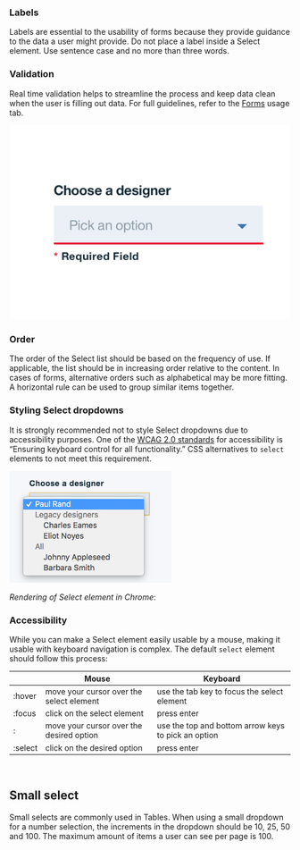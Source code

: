 ### Labels
Labels are essential to the usability of forms because they provide guidance to the data a user might provide. Do not place a label inside a Select element. Use sentence case and no more than three words.

### Validation
Real time validation helps to streamline the process and keep data clean when the user is filling out data. For full guidelines, refer to the [Forms](/components/form) usage tab.

![validation on select element](images/select-usage-1.png)


### Order
The order of the Select list should be based on the frequency of use. If applicable, the list should be in increasing order relative to the content. In cases of forms, alternative orders such as alphabetical may be more fitting. A horizontal rule can be used to group similar items together.

### Styling Select dropdowns
It is strongly recommended not to style Select dropdowns due to accessibility purposes.
One of the [WCAG 2.0 standards](https://www.w3.org/TR/WCAG20-TECHS/G202.html) for accessibility is “Ensuring keyboard control for all functionality.” CSS alternatives to `select` elements to not meet this requirement.


![Select element rendered in Chrome](images/select-usage-2.png)

_Rendering of Select element in Chrome_:

### Accessibility
While you can make a Select element easily usable by a mouse, making it usable with keyboard navigation is complex. The default `select` element should follow this process:

|         | Mouse                                    | Keyboard                                            |
|---------|------------------------------------------|-----------------------------------------------------|
| :hover  | move your cursor over the select element | use the tab key to focus the select element         |
| :focus  | click on the select element              | press enter                                         |
| :       | move your cursor over the desired option | use the top and bottom arrow keys to pick an option |
| :select | click on the desired option              | press enter                                         |

<br>

## Small select
Small selects are commonly used in Tables. When using a small dropdown for a number selection, the increments in the dropdown should be 10, 25, 50 and 100. The maximum amount of items a user can see per page is 100.
